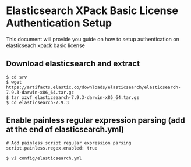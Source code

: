 # Elasticsearch XPack Basic License Authentication Setup

This document will provide you guide on how to setup authentication on elasticseach xpack basic license

## Download elasticsearch and extract
```
$ cd srv
$ wget https://artifacts.elastic.co/downloads/elasticsearch/elasticsearch-7.9.3-darwin-x86_64.tar.gz
$ tar xzvf elasticsearch-7.9.3-darwin-x86_64.tar.gz
$ cd elasticsearch-7.9.3
```

## Enable painless regular expression parsing (add at the end of elasticsearch.yml)
```
# Add painless script regular expression parsing
script.painless.regex.enabled: true

$ vi config/elasticsearch.yml
```
